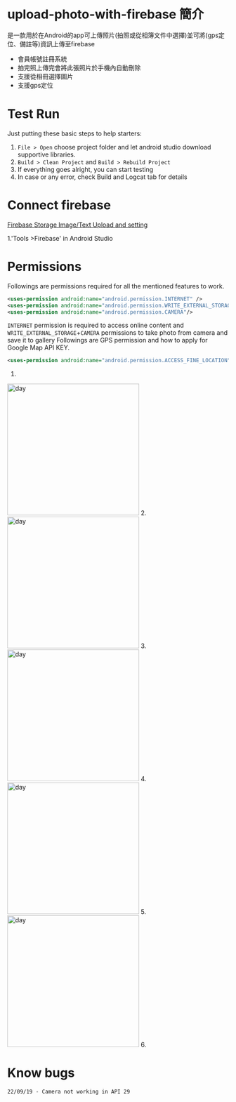 # upload-photo-with-firebase 簡介
是一款用於在Android的app可上傳照片(拍照或從相簿文件中選擇)並可將(gps定位、備註等)資訊上傳至firebase
* 會員帳號註冊系統
* 拍完照上傳完會將此張照片於手機內自動刪除
* 支援從相冊選擇圖片
* 支援gps定位
# Test Run
Just putting these basic steps to help starters:

1. `File > Open` choose project folder and let android studio download supportive libraries.
2. `Build > Clean Project` and `Build > Rebuild Project`
3. If everything goes alright, you can start testing
4. In case or any error, check Build and Logcat tab for details
# Connect firebase 
[Firebase Storage Image/Text Upload and setting](https://firebase.google.com/docs/storage/android/start)

1.'Tools >Firebase' in Android Studio

# Permissions
Followings are permissions required for all the mentioned features to work.
```xml
<uses-permission android:name="android.permission.INTERNET" />
<uses-permission android:name="android.permission.WRITE_EXTERNAL_STORAGE"/>
<uses-permission android:name="android.permission.CAMERA"/>
```
`INTERNET` permission is required to access online content and `WRITE_EXTERNAL_STORAGE`+`CAMERA` permissions to take photo from camera and save it to gallery
Followings  are GPS permission and  how to apply for Google Map API KEY.
```xml
<uses-permission android:name="android.permission.ACCESS_FINE_LOCATION" />
```
1.
<img src="https://github.com/shen2255678/-/blob/master/1.png" width="300" alt="day"/>
2.
<img src="https://github.com/shen2255678/-/blob/master/2.png" width="300" alt="day"/>
3.
<img src="https://github.com/shen2255678/-/blob/master/3.png" width="300" alt="day"/>
4.
<img src="https://github.com/shen2255678/-/blob/master/4.png" width="300" alt="day"/>
5.
<img src="https://github.com/shen2255678/-/blob/master/5.png" width="300" alt="day"/>
6.

# Know bugs
```
22/09/19 - Camera not working in API 29
```



